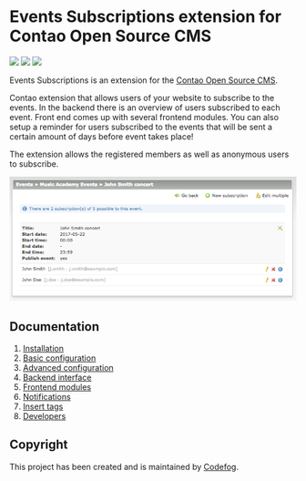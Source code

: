 # Events Subscriptions extension for Contao Open Source CMS

[![](https://img.shields.io/packagist/v/codefog/contao-events_subscriptions.svg)](https://packagist.org/packages/codefog/contao-events_subscriptions)
[![](https://img.shields.io/packagist/l/codefog/contao-events_subscriptions.svg)](https://github.com/codefog/contao-events_subscriptions/blob/master/LICENSE.txt)
[![](https://img.shields.io/packagist/dt/codefog/contao-events_subscriptions.svg)](https://packagist.org/packages/codefog/contao-events_subscriptions)

Events Subscriptions is an extension for the [Contao Open Source CMS](https://contao.org).

Contao extension that allows users of your website to subscribe to the events. In the backend there is an overview 
of users subscribed to each event. Front end comes up with several frontend modules. You can also setup a reminder 
for users subscribed to the events that will be sent a certain amount of days before event takes place!

The extension allows the registered members as well as anonymous users to subscribe.

![](docs/images/preview.png)

## Documentation

1. [Installation](docs/01-installation.md)
2. [Basic configuration](docs/02-basics.md)
3. [Advanced configuration](docs/03-advanced.md)
4. [Backend interface](docs/04-backend.md)
5. [Frontend modules](docs/05-frontend-modules.md)
6. [Notifications](docs/06-notifications.md)
7. [Insert tags](docs/07-insert-tags.md)
8. [Developers](docs/08-developers.md)

## Copyright

This project has been created and is maintained by [Codefog](https://codefog.pl).
